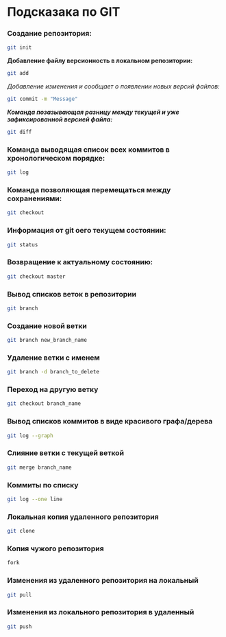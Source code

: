 # Подсказака по GIT

### Создание репозитория:
```sh
git init
```

**Добавление файлу версионность в локальном репозитории:**

```sh
git add
```

*Добавление изменения и сообщает о появлении новых версий файлов:*

```sh
git commit -m "Message"
```

***Команда позазывающая разницу между текущей и уже зафиксированной версией файла:***

```sh
git diff
```
### Команда выводящая список всех коммитов в хронологическом порядке:

```sh
git log
```
 ### Команда позволяющая перемещаться между сохранениями:

 ```sh
 git checkout
 ```

 ### Информация от git оего текущем состоянии:

 ```sh
 git status
 ```

 ### Возвращение к актуальному состоянию:

 ```sh
 git checkout master
 ```

 ### Вывод списков веток в репозитории

 ```sh
 git branch
 ```

 ### Создание новой ветки 

 ```sh
 git branch new_branch_name
 ```

 ### Удаление ветки с именем

 ```sh
 git branch -d branch_to_delete
 ```

 ### Переход на другую ветку

 ```sh
 git checkout branch_name
 ```

 ### Вывод списков коммитов в виде красивого графа/дерева

 ```sh
 git log --graph
 ```

 ### Слияние ветки с текущей веткой

```sh
git merge branch_name
```

### Коммиты по списку

```sh
git log --one line
```

### Локальная копия удаленного репозитория

```sh
git clone
```

### Копия чужого репозитория

```sh
fork
```

### Изменения из удаленного репозитория на локальный

```sh
git pull
```

### Изменения из локального репозитория в удаленный

```sh
git push
```



